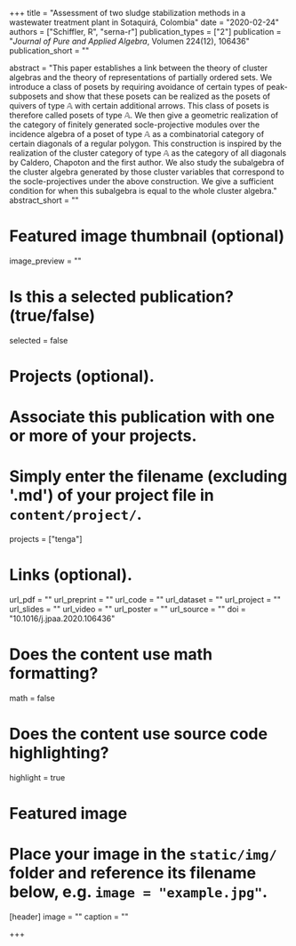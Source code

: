 +++
title = "Assessment of two sludge stabilization methods in a wastewater treatment plant in Sotaquirá, Colombia"
date = "2020-02-24"
authors = ["Schiffler, R", "serna-r"]
publication_types = ["2"]
publication = "*Journal of Pure and Applied Algebra*, Volumen 224(12), 106436"
publication_short = ""

abstract = "This paper establishes a link between the theory of cluster algebras and the theory of representations of partially ordered sets. We introduce a class of posets by requiring avoidance of certain types of peak-subposets and show that these posets can be realized as the posets of quivers of type $\mathbb{A}$ with certain additional arrows. This class of posets is therefore called posets of type $\mathbb{A}$. We then give a geometric realization of the category of finitely generated socle-projective modules over the incidence algebra of a poset of type $\mathbb{A}$ as a combinatorial category of certain diagonals of a regular polygon. This construction is inspired by the realization of the cluster category of type $\mathbb{A}$ as the category of all diagonals by Caldero, Chapoton and the first author. We also study the subalgebra of the cluster algebra generated by those cluster variables that correspond to the socle-projectives under the above construction. We give a sufficient condition for when this subalgebra is equal to the whole cluster algebra."
abstract_short = ""

# Featured image thumbnail (optional)
image_preview = ""

# Is this a selected publication? (true/false)
selected = false

# Projects (optional).
#   Associate this publication with one or more of your projects.
#   Simply enter the filename (excluding '.md') of your project file in `content/project/`.
projects = ["tenga"]

# Links (optional).
url_pdf = ""
url_preprint = ""
url_code = ""
url_dataset = ""
url_project = ""
url_slides = ""
url_video = ""
url_poster = ""
url_source = ""
doi = "10.1016/j.jpaa.2020.106436"

# Does the content use math formatting?
math = false

# Does the content use source code highlighting?
highlight = true

# Featured image
# Place your image in the `static/img/` folder and reference its filename below, e.g. `image = "example.jpg"`.
[header]
image = ""
caption = ""

+++
